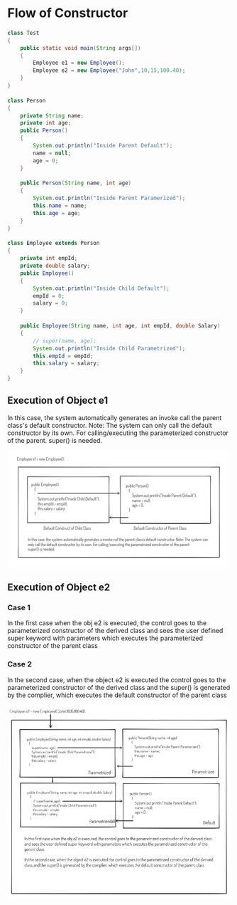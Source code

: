 # Flow of Constructor

```java
class Test
{
    public static void main(String args[])
    {
        Employee e1 = new Employee();
        Employee e2 = new Employee("John",10,15,100.40);
    }
}

class Person
{
    private String name;
    private int age;
    public Person()
    {
        System.out.println("Inside Parent Default");
        name = null;
        age = 0;
    }
    
    public Person(String name, int age)
    {
        System.out.println("Inside Parent Paramerized");
        this.name = name;
        this.age = age;
    }
}

class Employee extends Person
{
    private int empId;
    private double salary;
    public Employee()
    {
        System.out.println("Inside Child Default");
        empId = 0;
        salary = 0;
    }
    
    public Employee(String name, int age, int empId, double Salary)
    {
        // super(name, age);
        System.out.println("Inside Child Parametrized");
        this.empId = empId;
        this.salary = salary;
    }
}
```

## Execution of Object e1

In this case, the system automatically generates an invoke call the parent class's default constructor. Note: The system can only call the default constructor by its own. For calling/executing the parameterized constructor of the parent.
super() is needed.

![Untitled](Flow%20of%20Constructor/Untitled.png)

## Execution of Object e2

### Case 1

In the first case when the obj e2 is executed, the control goes to the parameterized constructor of the derived class and sees the user defined super keyword with parameters which executes the parameterized constructor of the
parent class

### Case 2

In the second case, when the object e2 is executed the control goes to the parameterized constructor of the derived class and the super() is generated by the complier, which executes the default constructor of the parent class

![Untitled](Flow%20of%20Constructor/Untitled%201.png)